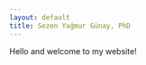 ```yaml
---
layout: default
title: Sezen Yağmur Günay, PhD
---
```


<div class="blurb">
<p>
    Hello and welcome to my website!  
 </p>
